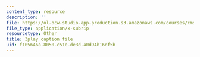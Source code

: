 ```yaml
---
content_type: resource
description: ''
file: https://ol-ocw-studio-app-production.s3.amazonaws.com/courses/cms-s63-playful-augmented-reality-audio-design-exploration-fall-2019/f105646a8050c51ede3da0d94b16df5b_n7dryYNOA_U.srt
file_type: application/x-subrip
resourcetype: Other
title: 3play caption file
uid: f105646a-8050-c51e-de3d-a0d94b16df5b
---
```

